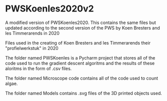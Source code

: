 # PWSKoenIes2020v2
A modified version of PWSKoenIes2020.
This contains the same files but updated according to the second version of the PWS by Koen Bresters and Ies Timmerarends in 2020

Files used in the creating of Koen Bresters and Ies Timmerarends their "profielwerkstuk" in 2020

The folder named PWSKoenIes is a Pycharm project that stores all of the code used to run the gradient descent algoritms and the results of these aloritms in the form of .csv files.

The folder named Microscope code contains all of the code used to count algae.

The folder named Models contains .svg files of the 3D printed objects used.
